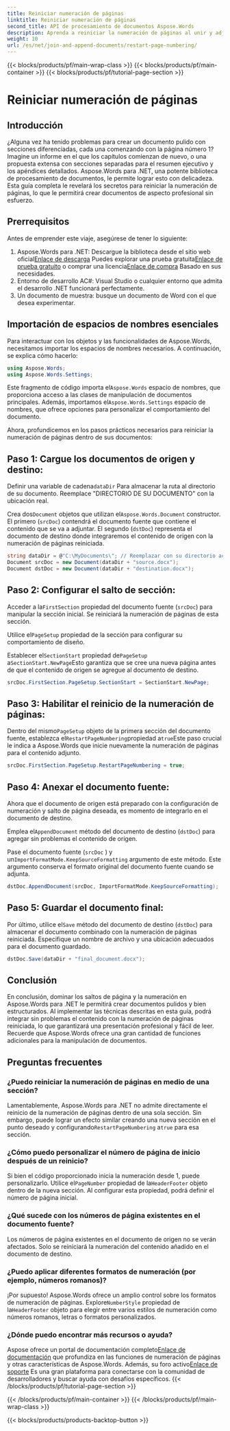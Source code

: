 ```yaml
---
title: Reiniciar numeración de páginas
linktitle: Reiniciar numeración de páginas
second_title: API de procesamiento de documentos Aspose.Words
description: Aprenda a reiniciar la numeración de páginas al unir y adjuntar documentos de Word usando Aspose.Words para .NET.
weight: 10
url: /es/net/join-and-append-documents/restart-page-numbering/
---
```


{{< blocks/products/pf/main-wrap-class >}}
{{< blocks/products/pf/main-container >}}
{{< blocks/products/pf/tutorial-page-section >}}

# Reiniciar numeración de páginas

## Introducción

¿Alguna vez ha tenido problemas para crear un documento pulido con secciones diferenciadas, cada una comenzando con la página número 1? Imagine un informe en el que los capítulos comienzan de nuevo, o una propuesta extensa con secciones separadas para el resumen ejecutivo y los apéndices detallados. Aspose.Words para .NET, una potente biblioteca de procesamiento de documentos, le permite lograr esto con delicadeza. Esta guía completa le revelará los secretos para reiniciar la numeración de páginas, lo que le permitirá crear documentos de aspecto profesional sin esfuerzo.

## Prerrequisitos

Antes de emprender este viaje, asegúrese de tener lo siguiente:

1.  Aspose.Words para .NET: Descargue la biblioteca desde el sitio web oficial[Enlace de descarga](https://releases.aspose.com/words/net/) Puedes explorar una prueba gratuita[Enlace de prueba gratuito](https://releases.aspose.com/) o comprar una licencia[Enlace de compra](https://purchase.aspose.com/buy) Basado en sus necesidades.
2. Entorno de desarrollo AC#: Visual Studio o cualquier entorno que admita el desarrollo .NET funcionará perfectamente.
3. Un documento de muestra: busque un documento de Word con el que desea experimentar.

## Importación de espacios de nombres esenciales

Para interactuar con los objetos y las funcionalidades de Aspose.Words, necesitamos importar los espacios de nombres necesarios. A continuación, se explica cómo hacerlo:

```csharp
using Aspose.Words;
using Aspose.Words.Settings;
```

 Este fragmento de código importa el`Aspose.Words` espacio de nombres, que proporciona acceso a las clases de manipulación de documentos principales. Además, importamos el`Aspose.Words.Settings` espacio de nombres, que ofrece opciones para personalizar el comportamiento del documento.


Ahora, profundicemos en los pasos prácticos necesarios para reiniciar la numeración de páginas dentro de sus documentos:

## Paso 1: Cargue los documentos de origen y destino:

Definir una variable de cadena`dataDir` Para almacenar la ruta al directorio de su documento. Reemplace "DIRECTORIO DE SU DOCUMENTO" con la ubicación real.

 Crea dos`Document` objetos que utilizan el`Aspose.Words.Document` constructor. El primero (`srcDoc`) contendrá el documento fuente que contiene el contenido que se va a adjuntar. El segundo (`dstDoc`) representa el documento de destino donde integraremos el contenido de origen con la numeración de páginas reiniciada.

```csharp
string dataDir = @"C:\MyDocuments\"; // Reemplazar con su directorio actual
Document srcDoc = new Document(dataDir + "source.docx");
Document dstDoc = new Document(dataDir + "destination.docx");
```

## Paso 2: Configurar el salto de sección:

 Acceder a la`FirstSection` propiedad del documento fuente (`srcDoc`) para manipular la sección inicial. Se reiniciará la numeración de páginas de esta sección.

 Utilice el`PageSetup` propiedad de la sección para configurar su comportamiento de diseño.

 Establecer el`SectionStart` propiedad de`PageSetup` a`SectionStart.NewPage`Esto garantiza que se cree una nueva página antes de que el contenido de origen se agregue al documento de destino.

```csharp
srcDoc.FirstSection.PageSetup.SectionStart = SectionStart.NewPage;
```

## Paso 3: Habilitar el reinicio de la numeración de páginas:

 Dentro del mismo`PageSetup` objeto de la primera sección del documento fuente, establezca el`RestartPageNumbering`propiedad a`true`Este paso crucial le indica a Aspose.Words que inicie nuevamente la numeración de páginas para el contenido adjunto.

```csharp
srcDoc.FirstSection.PageSetup.RestartPageNumbering = true;
```

## Paso 4: Anexar el documento fuente:

Ahora que el documento de origen está preparado con la configuración de numeración y salto de página deseada, es momento de integrarlo en el documento de destino.

 Emplea el`AppendDocument` método del documento de destino (`dstDoc`) para agregar sin problemas el contenido de origen.

Pase el documento fuente (`srcDoc` ) y un`ImportFormatMode.KeepSourceFormatting` argumento de este método. Este argumento conserva el formato original del documento fuente cuando se adjunta.

```csharp
dstDoc.AppendDocument(srcDoc, ImportFormatMode.KeepSourceFormatting);
```

## Paso 5: Guardar el documento final:

 Por último, utilice el`Save` método del documento de destino (`dstDoc`) para almacenar el documento combinado con la numeración de páginas reiniciada. Especifique un nombre de archivo y una ubicación adecuados para el documento guardado.

```csharp
dstDoc.Save(dataDir + "final_document.docx");
```

## Conclusión

En conclusión, dominar los saltos de página y la numeración en Aspose.Words para .NET le permitirá crear documentos pulidos y bien estructurados. Al implementar las técnicas descritas en esta guía, podrá integrar sin problemas el contenido con la numeración de páginas reiniciada, lo que garantizará una presentación profesional y fácil de leer. Recuerde que Aspose.Words ofrece una gran cantidad de funciones adicionales para la manipulación de documentos.

## Preguntas frecuentes

### ¿Puedo reiniciar la numeración de páginas en medio de una sección?

 Lamentablemente, Aspose.Words para .NET no admite directamente el reinicio de la numeración de páginas dentro de una sola sección. Sin embargo, puede lograr un efecto similar creando una nueva sección en el punto deseado y configurando`RestartPageNumbering` a`true` para esa sección.

### ¿Cómo puedo personalizar el número de página de inicio después de un reinicio?

 Si bien el código proporcionado inicia la numeración desde 1, puede personalizarlo. Utilice el`PageNumber` propiedad de la`HeaderFooter` objeto dentro de la nueva sección. Al configurar esta propiedad, podrá definir el número de página inicial.

### ¿Qué sucede con los números de página existentes en el documento fuente?

Los números de página existentes en el documento de origen no se verán afectados. Solo se reiniciará la numeración del contenido añadido en el documento de destino.

### ¿Puedo aplicar diferentes formatos de numeración (por ejemplo, números romanos)?

 ¡Por supuesto! Aspose.Words ofrece un amplio control sobre los formatos de numeración de páginas. Explore`NumberStyle` propiedad de la`HeaderFooter` objeto para elegir entre varios estilos de numeración como números romanos, letras o formatos personalizados.

### ¿Dónde puedo encontrar más recursos o ayuda?

 Aspose ofrece un portal de documentación completo[Enlace de documentación](https://reference.aspose.com/words/net/) que profundiza en las funciones de numeración de páginas y otras características de Aspose.Words. Además, su foro activo[Enlace de soporte](https://forum.aspose.com/c/words/8) Es una gran plataforma para conectarse con la comunidad de desarrolladores y buscar ayuda con desafíos específicos.
{{< /blocks/products/pf/tutorial-page-section >}}

{{< /blocks/products/pf/main-container >}}
{{< /blocks/products/pf/main-wrap-class >}}

{{< blocks/products/products-backtop-button >}}
